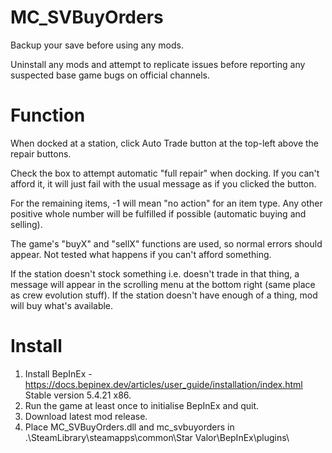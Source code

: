 # MC_SVBuyOrders
  
Backup your save before using any mods.  
  
Uninstall any mods and attempt to replicate issues before reporting any suspected base game bugs on official channels.  
  
Function  
========  
When docked at a station, click Auto Trade button at the top-left above the repair buttons.    
  
Check the box to attempt automatic "full repair" when docking.  If you can't afford it, it will just fail with the usual message as if you clicked the button.

For the remaining items, -1 will mean "no action" for an item type.  Any other positive whole number will be fulfilled if possible (automatic buying and selling).
  
The game's "buyX" and "sellX" functions are used, so normal errors should appear.  Not tested what happens if you can't afford something.
  
If the station doesn't stock something i.e. doesn't trade in that thing, a message will appear in the scrolling menu at the bottom right (same place as crew evolution stuff).  If the station doesn't have enough of a thing, mod will buy what's available.  
  
Install  
=======  
1. Install BepInEx - https://docs.bepinex.dev/articles/user_guide/installation/index.html Stable version 5.4.21 x86.  
2. Run the game at least once to initialise BepInEx and quit.  
3. Download latest mod release.  
4. Place MC_SVBuyOrders.dll and mc_svbuyorders in .\SteamLibrary\steamapps\common\Star Valor\BepInEx\plugins\  
